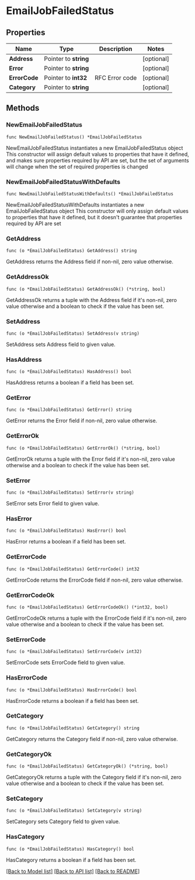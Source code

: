 # EmailJobFailedStatus

## Properties

Name | Type | Description | Notes
------------ | ------------- | ------------- | -------------
**Address** | Pointer to **string** |  | [optional] 
**Error** | Pointer to **string** |  | [optional] 
**ErrorCode** | Pointer to **int32** | RFC Error code | [optional] 
**Category** | Pointer to **string** |  | [optional] 

## Methods

### NewEmailJobFailedStatus

`func NewEmailJobFailedStatus() *EmailJobFailedStatus`

NewEmailJobFailedStatus instantiates a new EmailJobFailedStatus object
This constructor will assign default values to properties that have it defined,
and makes sure properties required by API are set, but the set of arguments
will change when the set of required properties is changed

### NewEmailJobFailedStatusWithDefaults

`func NewEmailJobFailedStatusWithDefaults() *EmailJobFailedStatus`

NewEmailJobFailedStatusWithDefaults instantiates a new EmailJobFailedStatus object
This constructor will only assign default values to properties that have it defined,
but it doesn't guarantee that properties required by API are set

### GetAddress

`func (o *EmailJobFailedStatus) GetAddress() string`

GetAddress returns the Address field if non-nil, zero value otherwise.

### GetAddressOk

`func (o *EmailJobFailedStatus) GetAddressOk() (*string, bool)`

GetAddressOk returns a tuple with the Address field if it's non-nil, zero value otherwise
and a boolean to check if the value has been set.

### SetAddress

`func (o *EmailJobFailedStatus) SetAddress(v string)`

SetAddress sets Address field to given value.

### HasAddress

`func (o *EmailJobFailedStatus) HasAddress() bool`

HasAddress returns a boolean if a field has been set.

### GetError

`func (o *EmailJobFailedStatus) GetError() string`

GetError returns the Error field if non-nil, zero value otherwise.

### GetErrorOk

`func (o *EmailJobFailedStatus) GetErrorOk() (*string, bool)`

GetErrorOk returns a tuple with the Error field if it's non-nil, zero value otherwise
and a boolean to check if the value has been set.

### SetError

`func (o *EmailJobFailedStatus) SetError(v string)`

SetError sets Error field to given value.

### HasError

`func (o *EmailJobFailedStatus) HasError() bool`

HasError returns a boolean if a field has been set.

### GetErrorCode

`func (o *EmailJobFailedStatus) GetErrorCode() int32`

GetErrorCode returns the ErrorCode field if non-nil, zero value otherwise.

### GetErrorCodeOk

`func (o *EmailJobFailedStatus) GetErrorCodeOk() (*int32, bool)`

GetErrorCodeOk returns a tuple with the ErrorCode field if it's non-nil, zero value otherwise
and a boolean to check if the value has been set.

### SetErrorCode

`func (o *EmailJobFailedStatus) SetErrorCode(v int32)`

SetErrorCode sets ErrorCode field to given value.

### HasErrorCode

`func (o *EmailJobFailedStatus) HasErrorCode() bool`

HasErrorCode returns a boolean if a field has been set.

### GetCategory

`func (o *EmailJobFailedStatus) GetCategory() string`

GetCategory returns the Category field if non-nil, zero value otherwise.

### GetCategoryOk

`func (o *EmailJobFailedStatus) GetCategoryOk() (*string, bool)`

GetCategoryOk returns a tuple with the Category field if it's non-nil, zero value otherwise
and a boolean to check if the value has been set.

### SetCategory

`func (o *EmailJobFailedStatus) SetCategory(v string)`

SetCategory sets Category field to given value.

### HasCategory

`func (o *EmailJobFailedStatus) HasCategory() bool`

HasCategory returns a boolean if a field has been set.


[[Back to Model list]](../README.md#documentation-for-models) [[Back to API list]](../README.md#documentation-for-api-endpoints) [[Back to README]](../README.md)


